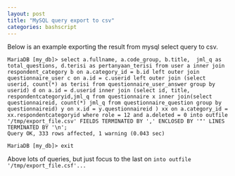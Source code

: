 ```yaml
---
layout: post
title: "MySQL query export to csv"
categories: bashscript
---
```


Below is an example exporting the result from mysql select query to csv.

```
MariaDB [my_db]> select a.fullname, a.code_group, b.title,  jml_q as total_questions, d.terisi as pertanyaan_terisi from user a inner join respondent_category b on a.category_id = b.id left outer join questionnaire_user c on a.id = c.userid left outer join (select userid, count(*) as terisi from questionnaire_user_answer group by userid) d on a.id = d.userid inner join (select id, title, respondentcategoryid,jml_q from questionnaire x inner join(select questionnaireid, count(*) jml_q from questionnaire_question group by questionnaireid) y on x.id = y.questionnaireid ) xx on a.category_id = xx.respondentcategoryid where role = 12 and a.deleted = 0 into outfile '/tmp/export_file.csv' FIELDS TERMINATED BY ',' ENCLOSED BY '"' LINES TERMINATED BY '\n';
Query OK, 333 rows affected, 1 warning (0.043 sec)

MariaDB [my_db]> exit
```

Above lots of queries, but just focus to the last on `into outfile '/tmp/export_file.csf'...`
